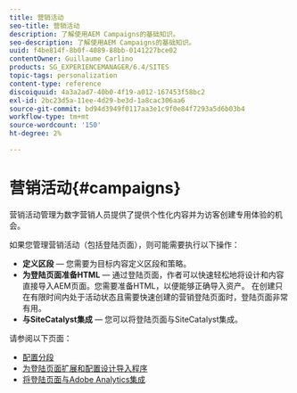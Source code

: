 ```yaml
---
title: 营销活动
seo-title: 营销活动
description: 了解使用AEM Campaigns的基础知识。
seo-description: 了解使用AEM Campaigns的基础知识。
uuid: f4be814f-8b0f-4089-88bb-0141227bce02
contentOwner: Guillaume Carlino
products: SG_EXPERIENCEMANAGER/6.4/SITES
topic-tags: personalization
content-type: reference
discoiquuid: 4a3a2ad7-40b0-4f19-a012-167453f58bc2
exl-id: 2bc23d5a-11ee-4d29-be3d-1a8cac306aa6
source-git-commit: bd94d3949f0117aa3e1c9f0e84f7293a5d6b03b4
workflow-type: tm+mt
source-wordcount: '150'
ht-degree: 2%

---
```


# 营销活动{#campaigns}

营销活动管理为数字营销人员提供了提供个性化内容并为访客创建专用体验的机会。

如果您管理营销活动（包括登陆页面），则可能需要执行以下操作：

* **定义区段**  — 您需要为目标内容定义区段和策略。
* **为登陆页面准备HTML**  — 通过登陆页面，作者可以快速轻松地将设计和内容直接导入AEM页面。您需要准备HTML，以便能够正确导入资产。 在创建只在有限时间内处于活动状态且需要快速创建的营销登陆页面时，登陆页面非常有用。
* **与SiteCatalyst集成**  — 您可以将登陆页面与SiteCatalyst集成。

请参阅以下页面：

* [配置分段](/help/sites-administering/campaign-segmentation.md)
* [为登陆页面扩展和配置设计导入程序](/help/sites-administering/extending-the-design-importer-for-landingpages.md)
* [将登陆页面与Adobe Analytics集成](/help/sites-administering/integrating-landing-pages-with-adobe-analytics.md)
